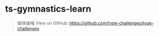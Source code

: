 # ts-gymnastics-learn
  >做体操咯
  >View on GitHub: https://github.com/type-challenges/type-challenges
